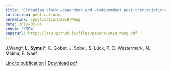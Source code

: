 ```yaml
---
title: "Circadian clock –dependent and –independent post-transcriptional regulation underlies temporal mRNA accumulation in mouse liver."
collection: publications
permalink: /publication/2018-Wang
date: 2018-02-05
venue: 'PNAS'
paperurl: http://lasy.github.io/files/papers/2018_Wang.pdf
---
```


J.Wang\*, __L. Symul__\*, C. Gobet, J. Sobel, S. Lück, P. O. Westermark, N. Molina, F. Naef


[Link to publication](https://www.pnas.org/content/115/8/E1916) |
[Download pdf](http://lasy.github.io/files/papers/2018_Wang.pdf)
